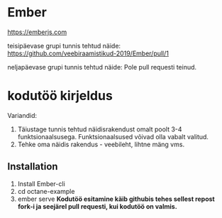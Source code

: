 # Ember
https://emberjs.com 

teisipäevase grupi tunnis tehtud näide: https://github.com/veebiraamistikud-2019/Ember/pull/1

neljapäevase grupi tunnis tehtud näide: Pole pull requesti teinud. 

# kodutöö kirjeldus
Variandid:
1. Täiustage tunnis tehtud näidisrakendust omalt poolt 3-4 funktsionaalsusega. Funktsionaalsused võivad olla vabalt valitud. 
2. Tehke oma näidis rakendus - veebileht, lihtne mäng vms.

## Installation
1. Install Ember-cli
2. cd octane-example
3. ember serve
**Kodutöö esitamine käib githubis tehes sellest repost fork-i ja seejärel pull requesti, kui kodutöö on valmis.**
